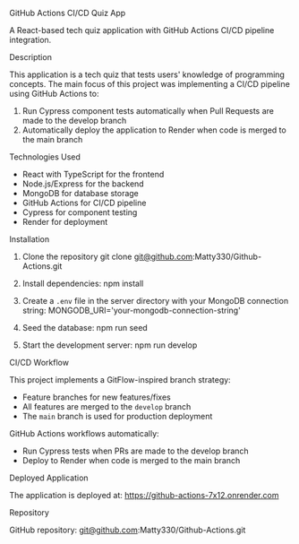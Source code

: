GitHub Actions CI/CD Quiz App

A React-based tech quiz application with GitHub Actions CI/CD pipeline integration.

Description

This application is a tech quiz that tests users' knowledge of programming concepts. The main focus of this project was implementing a CI/CD pipeline using GitHub Actions to:

1. Run Cypress component tests automatically when Pull Requests are made to the develop branch
2. Automatically deploy the application to Render when code is merged to the main branch

Technologies Used

- React with TypeScript for the frontend
- Node.js/Express for the backend
- MongoDB for database storage
- GitHub Actions for CI/CD pipeline
- Cypress for component testing
- Render for deployment

Installation

1. Clone the repository
   git clone git@github.com:Matty330/Github-Actions.git
   
2. Install dependencies:
   npm install
   
3. Create a `.env` file in the server directory with your MongoDB connection string:
   MONGODB_URI='your-mongodb-connection-string'
   
4. Seed the database:
   npm run seed
   
5. Start the development server:
   npm run develop

CI/CD Workflow

This project implements a GitFlow-inspired branch strategy:
- Feature branches for new features/fixes
- All features are merged to the `develop` branch
- The `main` branch is used for production deployment

GitHub Actions workflows automatically:
- Run Cypress tests when PRs are made to the develop branch
- Deploy to Render when code is merged to the main branch

Deployed Application

The application is deployed at: https://github-actions-7x12.onrender.com

Repository

GitHub repository: git@github.com:Matty330/Github-Actions.git